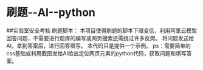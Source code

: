 # 刷题--AI--python
##实验室安全考核
刷题脚本：
本项目使得刷题的脚本下限变低，利用阿里云模型回答问题，不需要进行题库的编写或网页搜索还需绕过许多反爬。
将问题发送给AI，拿到答案后，进行回答填写。
本代码只是提供一个示例。
ps：需要简单的css基础或利用截图发给AI给出定位网页元素的python代码，获取问题和填写答案。
